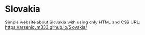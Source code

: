 # Slovakia
Simple website about Slovakia with using only HTML and CSS
URL: https://arsenicum333.github.io/Slovakia/
